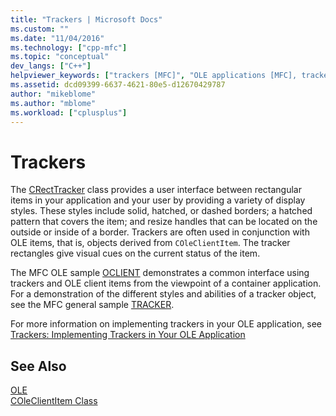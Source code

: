 ```yaml
---
title: "Trackers | Microsoft Docs"
ms.custom: ""
ms.date: "11/04/2016"
ms.technology: ["cpp-mfc"]
ms.topic: "conceptual"
dev_langs: ["C++"]
helpviewer_keywords: ["trackers [MFC]", "OLE applications [MFC], trackers", "applications [OLE], trackers", "tracking OLE items [MFC]", "OLE containers [MFC], trackers", "CDC class [MFC], trackers", "CRectTracker class [MFC], implementing trackers", "OLE server applications [MFC], trackers"]
ms.assetid: dcd09399-6637-4621-80e5-d12670429787
author: "mikeblome"
ms.author: "mblome"
ms.workload: ["cplusplus"]
---
```

# Trackers

The [CRectTracker](../mfc/reference/crecttracker-class.md) class provides a user interface between rectangular items in your application and your user by providing a variety of display styles. These styles include solid, hatched, or dashed borders; a hatched pattern that covers the item; and resize handles that can be located on the outside or inside of a border. Trackers are often used in conjunction with OLE items, that is, objects derived from `COleClientItem`. The tracker rectangles give visual cues on the current status of the item.

The MFC OLE sample [OCLIENT](../visual-cpp-samples.md) demonstrates a common interface using trackers and OLE client items from the viewpoint of a container application. For a demonstration of the different styles and abilities of a tracker object, see the MFC general sample [TRACKER](../visual-cpp-samples.md).

For more information on implementing trackers in your OLE application, see [Trackers: Implementing Trackers in Your OLE Application](../mfc/trackers-implementing-trackers-in-your-ole-application.md)

## See Also

[OLE](../mfc/ole-in-mfc.md)<br/>
[COleClientItem Class](../mfc/reference/coleclientitem-class.md)
